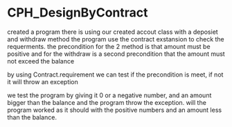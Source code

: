 # CPH_DesignByContract

created a program there is using our created accout class with a deposiet and withdraw method
the program use the contract exstansion to check the requerments.
the precondition for the 2 method is that amount must be positive
and for the withdraw is a second precondition that the amount must not exceed the balance

by using Contract.requirement we can test if the precondition is meet, if not it will throw an exception

we test the program by giving it 0 or a negative number, and an amount bigger than the balance and the program throw the exception.
will the program worked as it should with the positive numbers and an amount less than the balance.
